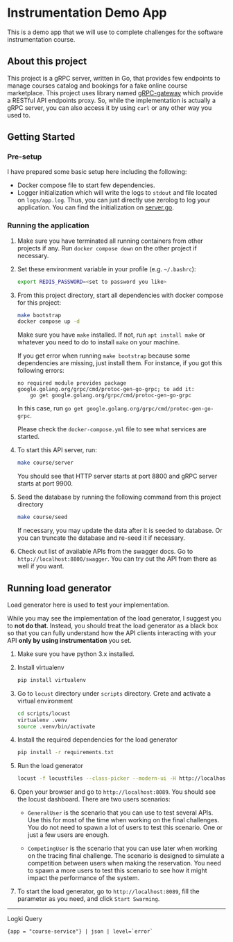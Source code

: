 # Instrumentation Demo App

This is a demo app that we will use to complete challenges for the software instrumentation course.

## About this project

This project is a gRPC server, written in Go, that provides few endpoints to manage courses catalog and bookings for a fake online course marketplace. This project uses library named [gRPC-gateway](https://github.com/grpc-ecosystem/grpc-gateway) which provide a RESTful API endpoints proxy. So, while the implementation is actually a gRPC server, you can also access it by using `curl` or any other way you used to.

## Getting Started

### Pre-setup

I have prepared some basic setup here including the following:

* Docker compose file to start few dependencies.
* Logger initialization which will write the logs to `stdout` and file located on `logs/app.log`. Thus, you can just directly use zerolog to log your application. You can find the initialization on [server.go](./cmd/course/commands/server.go#L51).

### Running the application

1. Make sure you have terminated all running containers from other projects if any. Run `docker compose down` on the other project if necessary.

1. Set these environment variable in your profile (e.g. `~/.bashrc`):

    ```bash
    export REDIS_PASSWORD=<set to password you like>
    ```

1. From this project directory, start all dependencies with docker compose for this project:

    ```bash
    make bootstrap
    docker compose up -d
    ```

    Make sure you have `make` installed. If not, run `apt install make` or whatever you need to do to install `make` on your machine.

    If you get error when running `make bootstrap` because some dependencies are missing, just install them. For instance, if you got this following errors:

    ```
    no required module provides package google.golang.org/grpc/cmd/protoc-gen-go-grpc; to add it:
        go get google.golang.org/grpc/cmd/protoc-gen-go-grpc
    ```

    In this case, run `go get google.golang.org/grpc/cmd/protoc-gen-go-grpc`.

    Please check the `docker-compose.yml` file to see what services are started.

1. To start this API server, run:

    ```bash
    make course/server
    ```

    You should see that HTTP server starts at port 8800 and gRPC server starts at port 9900.

1. Seed the database by running the following command from this project directory

    ```bash
    make course/seed
    ```

    If necessary, you may update the data after it is seeded to database. Or you can truncate the database and re-seed it if necessary.

1. Check out list of available APIs from the swagger docs. Go to `http://localhost:8800/swagger`. You can try out the API from there as well if you want.

## Running load generator

Load generator here is used to test your implementation.

While you may see the implementation of the load generator, I suggest you to **not do that**. Instead, you should treat the load generator as a black box so that you can fully understand how the API clients interacting with your API **only by using instrumentation** you set.

1. Make sure you have python 3.x installed.

1. Install virtualenv

    ```bash
    pip install virtualenv
    ```

1. Go to `locust` directory under `scripts` directory. Crete and activate a virtual environment

    ```bash
    cd scripts/locust
    virtualenv .venv
    source .venv/bin/activate
    ```

1. Install the required dependencies for the load generator

    ```bash
    pip install -r requirements.txt
    ```

1. Run the load generator

    ```bash
    locust -f locustfiles --class-picker --modern-ui -H http://localhost:8800
    ```

1. Open your browser and go to `http://localhost:8089`. You should see the locust dashboard. There are two users scenarios:

    * `GeneralUser` is the scenario that you can use to test several APIs. Use this for most of the time when working on the final challenges. You do not need to spawn a lot of users to test this scenario. One or just a few users are enough.

    * `CompetingUser` is the scenario that you can use later when working on the tracing final challenge. The scenario is designed to simulate a competition between users when making the reservation. You need to spawn a more users to test this scenario to see how it might impact the performance of the system.

1. To start the load generator, go to `http://localhost:8089`, fill the parameter as you need, and click `Start Swarming`.

---

Logki Query

```
{app = "course-service"} | json | level=`error`
```
